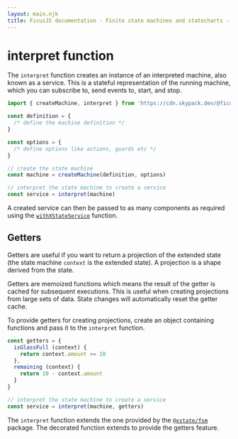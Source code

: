 ```yaml
---
layout: main.njk
title: FicusJS documentation - Finite state machines and statecharts - interpret function
---
```

# interpret function

The `interpret` function creates an instance of an interpreted machine, also known as a service. This is a stateful representation of the running machine, which you can subscribe to, send events to, start, and stop.


```js
import { createMachine, interpret } from 'https://cdn.skypack.dev/@ficusjs/state@3/xstate-service'

const definition = {
  /* define the machine definition */
}

const options = {
  /* define options like actions, guards etc */
}

// create the state machine
const machine = createMachine(definition, options)

// interpret the state machine to create a service
const service = interpret(machine)
```

A created service can then be passed to as many components as required using the [`withXStateService`](/state-machines/with-xstate-service) function.

## Getters

Getters are useful if you want to return a projection of the extended state (the state machine `context` is the extended state). A projection is a shape derived from the state.

Getters are memoized functions which means the result of the getter is cached for subsequent executions. This is useful when creating projections from large sets of data. State changes will automatically reset the getter cache.

To provide getters for creating projections, create an object containing functions and pass it to the `interpret` function.

```js
const getters = {
  isGlassFull (context) {
    return context.amount >= 10
  },
  remaining (context) {
    return 10 - context.amount
  }
}

// interpret the state machine to create a service
const service = interpret(machine, getters)
```

The `interpret` function extends the one provided by the [`@xstate/fsm`](https://xstate.js.org/docs/packages/xstate-fsm/#api) package. The decorated function extends to provide the getters feature.
